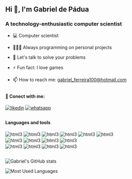 ## Hi 👋, I'm Gabriel de Pádua

### A technology-enthusiastic computer scientist

- 💻 Computer scientist

- 🧑🏾‍💻 Always programming on personal projects

- 💬 Let's talk to solve your problems

- ⚡ Fun fact: I love games

- 📫 How to reach me: gabriel_ferreira100@hotmail.com  

##
#### 🔗 Conect with me:  

[![likedin](https://img.shields.io/badge/LinkedIn-0077B5?style=for-the-badge&logo=linkedin&logoColor=white)](https://www.linkedin.com/in/gabriel-de-pádua-cdc) 
[![whatsapp](https://img.shields.io/badge/WhatsApp-25D366?style=for-the-badge&logo=whatsapp&logoColor=white)](https://wa.me/553198599682)


##
####  Languages and tools 
<div style = "display: incline_block">
<img align = "center" alt="html3" src = "https://img.shields.io/badge/C-00599C?style=for-the-badge&logo=c&logoColor=white" />
<img align = "center" alt="html3" src = "https://img.shields.io/badge/Java-ED8B00?style=for-the-badge&logo=openjdk&logoColor=white" />
<img align = "center" alt="html3" src = "https://img.shields.io/badge/Python-3776AB?style=for-the-badge&logo=python&logoColor=white" />
<img align = "center" alt="html3" src = "https://img.shields.io/badge/GitHub-100000?style=for-the-badge&logo=github&logoColor=white" />
<img align = "center" alt="html3" src = "https://img.shields.io/badge/GIT-E44C30?style=for-the-badge&logo=git&logoColor=white" />
<img align = "center" alt="html3" src = "https://img.shields.io/badge/MySQL-00000F?style=for-the-badge&logo=mysql&logoColor=white" />
<br/>
<img align = "center" alt="html3" src = "https://img.shields.io/badge/Markdown-000000?style=for-the-badge&logo=markdown&logoColor=white" /> 
<img align = "center" alt="html3" src = "https://img.shields.io/badge/HTML5-E34F26?style=for-the-badge&logo=html5&logoColor=white" />
<img align = "center" alt="html3" src = "https://img.shields.io/badge/CSS3-1572B6?style=for-the-badge&logo=css3&logoColor=white" />
<img align = "center" alt="html3" src = "https://img.shields.io/badge/JavaScript-323330?style=for-the-badge&logo=javascript&logoColor=F7DF1E" />
<br/>
<img align = "center" alt="html3" src = "https://img.shields.io/badge/Microsoft_Office-D83B01?style=for-the-badge&logo=microsoft-office&logoColor=white" />
<img align = "center" alt="html3" src = "https://img.shields.io/badge/Ubuntu-E95420?style=for-the-badge&logo=ubuntu&logoColor=white" />
<img align = "center" alt="html3" src = "https://img.shields.io/badge/Windows-0078D6?style=for-the-badge&logo=windows&logoColor=white" />
<img align = "center" alt="html3" src = "https://img.shields.io/badge/Linux-FCC624?style=for-the-badge&logo=linux&logoColor=black" />
<br/>
</div>

## 

![Gabriel's GitHub stats](https://github-readme-stats.vercel.app/api?username=deyrik&show_icons=true&theme=dracula)

![Most Used Languages](https://github-readme-stats.vercel.app/api/top-langs/?username=deyrik&layout=compact&langs_count=8&theme=dracula)


<!--

cobrinha- nao esta funcionando 

![snake gif](https://github.com/deyrik/deyrik/blob/output/github-contribution-grid-snake.svg)


## servem para criar uma linha que separa 


 -->







 

